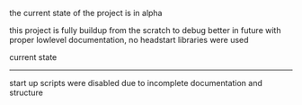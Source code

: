the current state of the project is in alpha

this project is fully buildup from the scratch to debug better in future with proper lowlevel documentation, no headstart libraries were used


current state 
______________
start up scripts were disabled due to incomplete documentation and structure